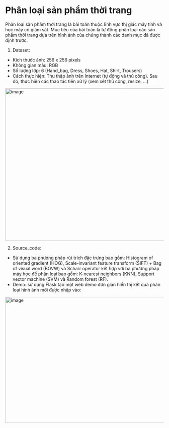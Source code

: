 # Phân loại sản phẩm thời trang

Phân loại sản phẩm thời trang là bài toán thuộc lĩnh vực thị giác máy tính và học máy có giám sát. Mục tiêu của bài toán là tự động phân loại các sản phẩm thời trang dựa trên hình ảnh của chúng thành các danh mục đã được định trước.

1. Dataset:
- Kích thước ảnh: 256 x 256 pixels
- Không gian màu: RGB
- Số lượng lớp: 6 (Hand_bag, Dress, Shoes, Hat, Shirt, Trousers)
- Cách thực hiện: Thu thập ảnh trên Internet (tự động và thủ công). Sau đó, thực hiện các thao tác tiền xử lý (xem xét thủ công, resize, ...)

<img width="731" height="484" alt="image" src="https://github.com/user-attachments/assets/400bf6dc-1240-42bf-9d5e-52ef2b439e50" />

2. Source_code:
- Sử dụng ba phương pháp rút trích đặc trưng bao gồm: Histogram of oriented gradient (HOG), Scale-invariant feature transform (SIFT) + Bag of visual word (BOVW) và Scharr operator kết hợp với ba phương pháp máy học để phân loại bao gồm: K-nearest neighbors (KNN), Support vector machine (SVM) và Random forest (RF).
- Demo: sử dụng Flask tạo một web demo đơn giản hiển thị kết quả phân loại hình ảnh mới được nhập vào:

<img width="904" height="400" alt="image" src="https://github.com/user-attachments/assets/fca37b70-8207-49f1-9a26-7c31d7e7697b" />
